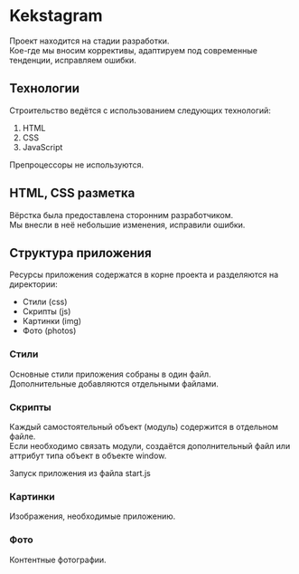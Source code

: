 # Kekstagram

Проект находится на стадии разработки.  
Кое-где мы вносим коррективы, адаптируем под современные тенденции, исправляем ошибки.

## Технологии
Строительство ведётся с использованием следующих технологий:
1. HTML
2. CSS
3. JavaScript
  
Препроцессоры не используются.

## HTML, CSS разметка
Вёрстка была предоставлена сторонним разработчиком.  
Мы внесли в неё небольшие изменения, исправили ошибки.

## Структура приложения
Ресурсы приложения содержатся в корне проекта и разделяются на директории:
* Стили (css)
* Скрипты (js)
* Картинки (img)
* Фото (photos)

### Стили
Основные стили приложения собраны в один файл.  
Дополнительные добавляются отдельными файлами.

### Скрипты
Каждый самостоятельный объект (модуль) содержится в отдельном файле.  
Если необходимо связать модули, создаётся дополнительный файл 
или аттрибут типа объект в объекте window.
  
Запуск приложения из файла start.js

### Картинки
Изображения, необходимые приложению.

### Фото
Контентные фотографии.

